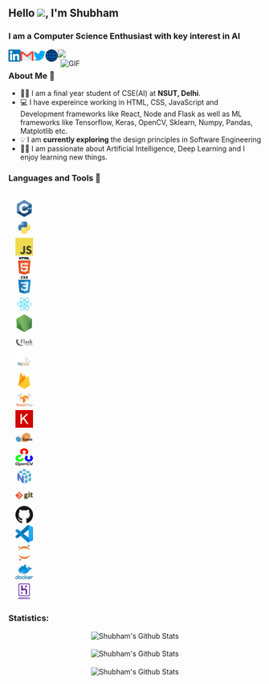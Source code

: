 ## Hello <img src="https://github.com/TheDudeThatCode/TheDudeThatCode/blob/master/Assets/Hi.gif" width="29px">, I'm Shubham
### I am a Computer Science Enthusiast with key interest in AI

<a href="https://www.linkedin.com/in/tiwarishubham635/">
  <img align="left" width="24px" src="https://github.com/deut-erium/deut-erium/blob/master/assets/linkedin.svg"  />
</a>
<a href="mailto:tiwarishubham635@gmail.com">
  <img align="left" width="26px" src="https://github.com/deut-erium/deut-erium/blob/master/assets/gmail.svg" />
</a>
<a href="https://twitter.com/tiwarishubham63?t=0F7eGT4anqayfbBXnWmOow&s=08/">
  <img align="left" width="24px" src="https://github.com/deut-erium/deut-erium/blob/master/assets/twitter.svg"  />
</a>

<a href="https://tiwarishubham635.github.io/My-Portfolio-Website/">
  <img align="left" width="24px" src="https://github.com/tiwarishubham635/tiwarishubham635/blob/main/website.svg"  />
</a>

![](https://komarev.com/ghpvc/?username=tiwarishubham635&color=fad000)
<img align="right" alt="GIF" src="https://raw.githubusercontent.com/abhisheknaiidu/abhisheknaiidu/master/code.gif" width=400 />


### About Me 🚀
- 👨‍🎓 I am a final year student of CSE(AI) at **NSUT, Delhi**.
- 💻 I have expereince working in HTML, CSS, JavaScript and Development frameworks like React, Node and Flask as well as ML frameworks like Tensorflow, Keras, OpenCV, Sklearn, Numpy, Pandas, Matplotlib etc.
- 💡 I am **currently exploring** the design principles in Software Engineering
- 👨‍💻 I am passionate about Artificial Intelligence, Deep Learning and I enjoy learning new things. </br>

### Languages and Tools 💼
<code>
  <img height="35" src="https://raw.githubusercontent.com/github/explore/80688e429a7d4ef2fca1e82350fe8e3517d3494d/topics/cpp/cpp.png"></code>
  <code>
  <img height="35" src="https://raw.githubusercontent.com/github/explore/80688e429a7d4ef2fca1e82350fe8e3517d3494d/topics/python/python.png"></code>
<code>
  <img height="35" src="https://raw.githubusercontent.com/github/explore/80688e429a7d4ef2fca1e82350fe8e3517d3494d/topics/javascript/javascript.png"></code>
<code>
  <img height="35" src="https://raw.githubusercontent.com/github/explore/80688e429a7d4ef2fca1e82350fe8e3517d3494d/topics/html/html.png"></code>
<code>
  <img height="35" src="https://raw.githubusercontent.com/github/explore/80688e429a7d4ef2fca1e82350fe8e3517d3494d/topics/css/css.png"></code>
<code>
  <img height="35" src="https://raw.githubusercontent.com/github/explore/80688e429a7d4ef2fca1e82350fe8e3517d3494d/topics/react/react.png"></code>
<code>
  <img height="35" src="https://raw.githubusercontent.com/github/explore/80688e429a7d4ef2fca1e82350fe8e3517d3494d/topics/nodejs/nodejs.png"></code>
<code>
  <img height="35" src="https://raw.githubusercontent.com/github/explore/80688e429a7d4ef2fca1e82350fe8e3517d3494d/topics/flask/flask.png"></code>
<code>
  <img height="35" src="https://raw.githubusercontent.com/github/explore/80688e429a7d4ef2fca1e82350fe8e3517d3494d/topics/mysql/mysql.png"></code>
<code>
  <img height="35" src="https://raw.githubusercontent.com/github/explore/80688e429a7d4ef2fca1e82350fe8e3517d3494d/topics/firebase/firebase.png"></code>
<code>
  <img height="35" src="https://raw.githubusercontent.com/github/explore/80688e429a7d4ef2fca1e82350fe8e3517d3494d/topics/tensorflow/tensorflow.png"></code>
<code>
  <img height="35" src="https://raw.githubusercontent.com/github/explore/main/topics/keras/keras.png"></code>
<code>
  <img height="35" src="https://raw.githubusercontent.com/github/explore/80688e429a7d4ef2fca1e82350fe8e3517d3494d/topics/scikit-learn/scikit-learn.png"></code>
<code>
  <img height="35" src="https://raw.githubusercontent.com/github/explore/80688e429a7d4ef2fca1e82350fe8e3517d3494d/topics/opencv/opencv.png"></code>
<code>
  <img height="35" src="https://raw.githubusercontent.com/github/explore/main/topics/numpy/numpy.png"></code>
<code>
  <img height="35" src="https://raw.githubusercontent.com/github/explore/80688e429a7d4ef2fca1e82350fe8e3517d3494d/topics/git/git.png"></code>
<code>
  <img height="35" src="https://raw.githubusercontent.com/github/explore/main/topics/github/github.png"></code>
<code>
  <img height="35" src="https://raw.githubusercontent.com/github/explore/main/topics/visual-studio-code/visual-studio-code.png"></code>
<code>
  <img height="35" src="https://raw.githubusercontent.com/github/explore/80688e429a7d4ef2fca1e82350fe8e3517d3494d/topics/jupyter-notebook/jupyter-notebook.png"></code>
<code>
  <img height="35" src="https://raw.githubusercontent.com/github/explore/main/topics/docker/docker.png"></code>
<code>
  <img height="35" src="https://raw.githubusercontent.com/github/explore/main/topics/heroku/heroku.png"></code>

### Statistics:
<p align="center"> <img src="https://github-readme-stats.vercel.app/api?username=tiwarishubham635&show_icons=true&hide_border=true&count_private=true&theme=dark&show_icons=true" alt="Shubham's Github Stats"/>
<br/>
<br/>
<img align="center" src="https://github-readme-streak-stats.herokuapp.com/?user=tiwarishubham635&count_private=true&theme=dark&show_icons=true" alt="Shubham's Github Stats" />
<br/>
<br/>
<img align="center"  src="https://github-readme-stats.vercel.app/api/top-langs/?username=tiwarishubham635&count_private=true&theme=dark&icon_color=fad000&layout=compact" alt="Shubham's Github Stats" />
<br />
<br />

